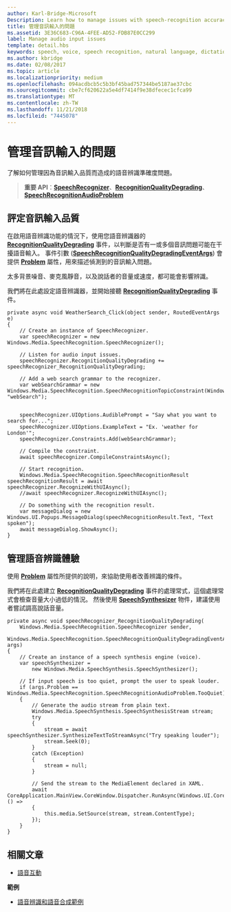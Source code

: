 ```yaml
---
author: Karl-Bridge-Microsoft
Description: Learn how to manage issues with speech-recognition accuracy caused by audio-input quality.
title: 管理音訊輸入的問題
ms.assetid: 3E36C683-C96A-4FEE-AD52-FDB87E0CC299
label: Manage audio input issues
template: detail.hbs
keywords: speech, voice, speech recognition, natural language, dictation, input, user interaction, 語音, 語音辨識, 自然語言, 聽寫, 輸入, 使用者互動
ms.author: kbridge
ms.date: 02/08/2017
ms.topic: article
ms.localizationpriority: medium
ms.openlocfilehash: 094acdbcb5c5b3bf45bad757344be5187ae37cbc
ms.sourcegitcommit: cbe7cf620622a5e4df7414f9e38dfecec1cfca99
ms.translationtype: MT
ms.contentlocale: zh-TW
ms.lasthandoff: 11/21/2018
ms.locfileid: "7445078"
---
```

# <a name="manage-issues-with-audio-input"></a>管理音訊輸入的問題


了解如何管理因為音訊輸入品質而造成的語音辨識準確度問題。

> **重要 API**：[**SpeechRecognizer**](https://msdn.microsoft.com/library/windows/apps/dn653226)、[**RecognitionQualityDegrading**](https://msdn.microsoft.com/library/windows/apps/dn653243)、[**SpeechRecognitionAudioProblem**](https://msdn.microsoft.com/library/windows/apps/dn631406)


## <a name="assess-audio-input-quality"></a>評定音訊輸入品質


在啟用語音辨識功能的情況下，使用您語音辨識器的 [**RecognitionQualityDegrading**](https://msdn.microsoft.com/library/windows/apps/dn653243) 事件，以判斷是否有一或多個音訊問題可能在干擾語音輸入。 事件引數 ([**SpeechRecognitionQualityDegradingEventArgs**](https://msdn.microsoft.com/library/windows/apps/dn631430)) 會提供 [**Problem**](https://msdn.microsoft.com/library/windows/apps/dn631431) 屬性，用來描述偵測到的音訊輸入問題。

太多背景噪音、麥克風靜音，以及說話者的音量或速度，都可能會影響辨識。

我們將在此處設定語音辨識器，並開始接聽 [**RecognitionQualityDegrading**](https://msdn.microsoft.com/library/windows/apps/dn653243) 事件。

```CSharp
private async void WeatherSearch_Click(object sender, RoutedEventArgs e)
{
    // Create an instance of SpeechRecognizer.
    var speechRecognizer = new Windows.Media.SpeechRecognition.SpeechRecognizer();

    // Listen for audio input issues.
    speechRecognizer.RecognitionQualityDegrading += speechRecognizer_RecognitionQualityDegrading;

    // Add a web search grammar to the recognizer.
    var webSearchGrammar = new Windows.Media.SpeechRecognition.SpeechRecognitionTopicConstraint(Windows.Media.SpeechRecognition.SpeechRecognitionScenario.WebSearch, "webSearch");


    speechRecognizer.UIOptions.AudiblePrompt = "Say what you want to search for...";
    speechRecognizer.UIOptions.ExampleText = "Ex. 'weather for London'";
    speechRecognizer.Constraints.Add(webSearchGrammar);

    // Compile the constraint.
    await speechRecognizer.CompileConstraintsAsync();

    // Start recognition.
    Windows.Media.SpeechRecognition.SpeechRecognitionResult speechRecognitionResult = await speechRecognizer.RecognizeWithUIAsync();
    //await speechRecognizer.RecognizeWithUIAsync();

    // Do something with the recognition result.
    var messageDialog = new Windows.UI.Popups.MessageDialog(speechRecognitionResult.Text, "Text spoken");
    await messageDialog.ShowAsync();
}
```

## <a name="manage-the-speech-recognition-experience"></a>管理語音辨識體驗


使用 [**Problem**](https://msdn.microsoft.com/library/windows/apps/dn631431) 屬性所提供的說明，來協助使用者改善辨識的條件。

我們將在此處建立 [**RecognitionQualityDegrading**](https://msdn.microsoft.com/library/windows/apps/dn653243) 事件的處理常式，這個處理常式會檢查音量大小過低的情況。 然後使用 [**SpeechSynthesizer**](https://msdn.microsoft.com/library/windows/apps/dn298152) 物件，建議使用者嘗試調高說話音量。

```CSharp
private async void speechRecognizer_RecognitionQualityDegrading(
    Windows.Media.SpeechRecognition.SpeechRecognizer sender,
    Windows.Media.SpeechRecognition.SpeechRecognitionQualityDegradingEventArgs args)
{
    // Create an instance of a speech synthesis engine (voice).
    var speechSynthesizer =
        new Windows.Media.SpeechSynthesis.SpeechSynthesizer();

    // If input speech is too quiet, prompt the user to speak louder.
    if (args.Problem == Windows.Media.SpeechRecognition.SpeechRecognitionAudioProblem.TooQuiet)
    {
        // Generate the audio stream from plain text.
        Windows.Media.SpeechSynthesis.SpeechSynthesisStream stream;
        try
        {
            stream = await speechSynthesizer.SynthesizeTextToStreamAsync("Try speaking louder");
            stream.Seek(0);
        }
        catch (Exception)
        {
            stream = null;
        }

        // Send the stream to the MediaElement declared in XAML.
        await CoreApplication.MainView.CoreWindow.Dispatcher.RunAsync(Windows.UI.Core.CoreDispatcherPriority.High, () =>
        {
            this.media.SetSource(stream, stream.ContentType);
        });
    }
}
```

## <a name="related-articles"></a>相關文章


* [語音互動](speech-interactions.md)

**範例**
* [語音辨識和語音合成範例](http://go.microsoft.com/fwlink/p/?LinkID=619897)
 

 




